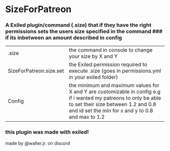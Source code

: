 # SizeForPatreon
### A Exiled plugin/command (.size) that if they have the right permissions sets the users size specified in the command ### if its inbetween an amount described in config
| |  |
| --- | --- |
| .size | the command in console to change your size by X and Y |
| SizeForPatreon.size.set | the Exiled permission required to execute .size (goes in permissions.yml in your exiled folder) |
| Config | the minimum and maximum values for X and Y are customizable in config e.g if i wanted my patreons to only be able  to set their size between 1.2 and 0.8 and id set the min for x and y to 0.8 and max to 1.2 |
### this plugin was made with exiled!
made by @walter.jr. on discord

